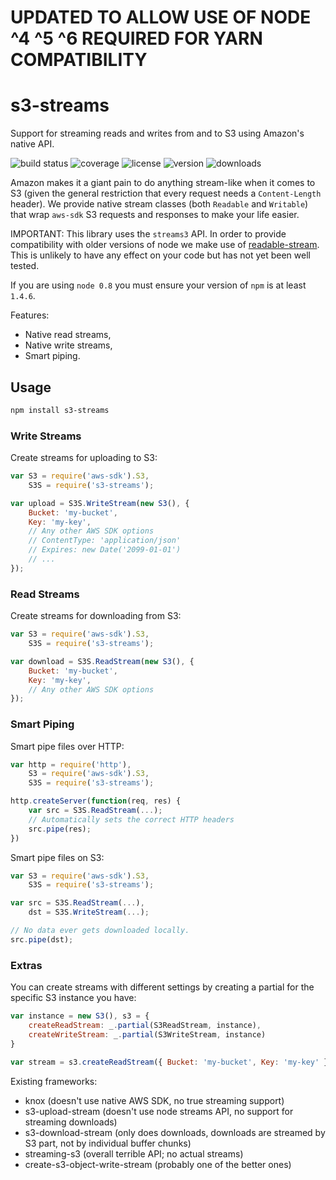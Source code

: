 # UPDATED TO ALLOW USE OF NODE ^4 ^5 ^6 REQUIRED FOR YARN COMPATIBILITY

# s3-streams

Support for streaming reads and writes from and to S3 using Amazon's native API.

![build status](http://img.shields.io/travis/izaakschroeder/s3-streams/master.svg?style=flat)
![coverage](http://img.shields.io/coveralls/izaakschroeder/s3-streams/master.svg?style=flat)
![license](http://img.shields.io/npm/l/s3-streams.svg?style=flat)
![version](http://img.shields.io/npm/v/s3-streams.svg?style=flat)
![downloads](http://img.shields.io/npm/dm/s3-streams.svg?style=flat)

Amazon makes it a giant pain to do anything stream-like when it comes to S3 (given the general restriction that every request needs a `Content-Length` header). We provide native stream classes (both `Readable` and `Writable`) that wrap `aws-sdk` S3 requests and responses to make your life easier.

IMPORTANT: This library uses the `streams3` API. In order to provide compatibility with older versions of node we make use of [readable-stream]. This is unlikely to have any effect on your code but has not yet been well tested.

If you are using `node 0.8` you must ensure your version of `npm` is at least `1.4.6`.

Features:
 * Native read streams,
 * Native write streams,
 * Smart piping.

## Usage

```sh
npm install s3-streams
```

### Write Streams

Create streams for uploading to S3:
```javascript
var S3 = require('aws-sdk').S3,
	S3S = require('s3-streams');

var upload = S3S.WriteStream(new S3(), {
	Bucket: 'my-bucket',
	Key: 'my-key',
	// Any other AWS SDK options
	// ContentType: 'application/json'
	// Expires: new Date('2099-01-01')
	// ...
});
```

### Read Streams

Create streams for downloading from S3:
```javascript
var S3 = require('aws-sdk').S3,
	S3S = require('s3-streams');

var download = S3S.ReadStream(new S3(), {
	Bucket: 'my-bucket',
	Key: 'my-key',
	// Any other AWS SDK options
});
```

### Smart Piping

Smart pipe files over HTTP:

```javascript
var http = require('http'),
    S3 = require('aws-sdk').S3,
	S3S = require('s3-streams');

http.createServer(function(req, res) {
    var src = S3S.ReadStream(...);
    // Automatically sets the correct HTTP headers
    src.pipe(res);
})
```

Smart pipe files on S3:
```javascript
var S3 = require('aws-sdk').S3,
	S3S = require('s3-streams');

var src = S3S.ReadStream(...),
	dst = S3S.WriteStream(...);

// No data ever gets downloaded locally.
src.pipe(dst);
```

### Extras

You can create streams with different settings by creating a partial for the specific S3 instance you have:

```javascript
var instance = new S3(), s3 = {
	createReadStream: _.partial(S3ReadStream, instance),
	createWriteStream: _.partial(S3WriteStream, instance)
}

var stream = s3.createReadStream({ Bucket: 'my-bucket', Key: 'my-key' });
```

Existing frameworks:
 * knox (doesn't use native AWS SDK, no true streaming support)
 * s3-upload-stream (doesn't use node streams API, no support for streaming downloads)
 * s3-download-stream (only does downloads, downloads are streamed by S3 part, not by individual buffer chunks)
 * streaming-s3 (overall terrible API; no actual streams)
 * create-s3-object-write-stream (probably one of the better ones)

[readable-stream]: http://www.nearform.com/nodecrunch/dont-use-nodes-core-stream-module/
